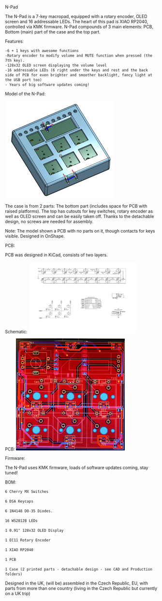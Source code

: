 N-Pad

The N-Pad is a 7-key macropad, equipped with a rotary encoder, OLED screen and 16 addressable LEDs. The heart of this pad is XIAO RP2040, controlled via KMK firmware.
N-Pad compounds of 3 main elements: PCB, Bottom (main) part of the case and the top part.


Features:

    -6 + 1 keys with awesome functions
    -Rotary encoder to modify volume and MUTE function when pressed (the 7th key).
    -128x32 OLED screen displaying the volume level
    -16 addressable LEDs (6 right under the keys and rest and the back side of PCB for even brighter and smoother backlight, fancy light at the USB port too)
    - Years of big software updates coming!


Model of the N-Pad:

<img src="Images/IMG_8392.jpeg" alt="Model" width="360"/>

The case is from 2 parts: The bottom part (includes space for PCB with raised platforms). The top has cutouts for key switches, rotary encoder as well as OLED screen and can be easily taken off.
Thanks to the detachable design, no screws are needed for assembly.

Note: The model shown a PCB with no parts on it, though contacts for keys visible. Designed in OnShape.


PCB:

PCB was designed in KiCad, consists of two layers.

Schematic:
<img src="Images/IMG_8399.jpeg" alt="Schematic" width="360"/>

PCB:
<img src="Images/IMG_8205.jpeg" alt="PCB" width="360"/>

Firmware:

The N-Pad uses KMK firmware, loads of software updates coming, stay tuned!

BOM:

    6 Cherry MX Switches

    6 DSA Keycaps
    
    6 1N4148 DO-35 Diodes.
    
    16 WS2812B LEDs 
    
    1 0.91" 128x32 OLED Display
    
    1 EC11 Rotary Encoder
    
    1 XIAO RP2040
    
    1 PCB
    
    1 Case (2 printed parts - detachable design - see CAD and Production folders)
    
    
Designed in the UK, (will be) assembled in the Czech Republic, EU, with parts from more than one country (living in the Czech Republic but currently on a UK trip)
